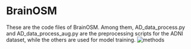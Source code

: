 # BrainOSM
These are the code files of BrainOSM. Among them, AD_data_process.py and AD_data_process_aug.py are the preprocessing scripts for the ADNI dataset, while the others are used for model training.
![methods](method.png)

